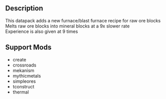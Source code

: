 ## Description

This datapack adds a new furnace/blast furnace recipe for raw ore blocks  
Melts raw ore blocks into mineral blocks at a 9x slower rate  
Experience is also given at 9 times  

## Support Mods

- create
- crossroads
- mekanism
- mythicmetals
- simpleores
- tconstruct
- thermal

[img]: ./img/icon/icon%20400x400.png